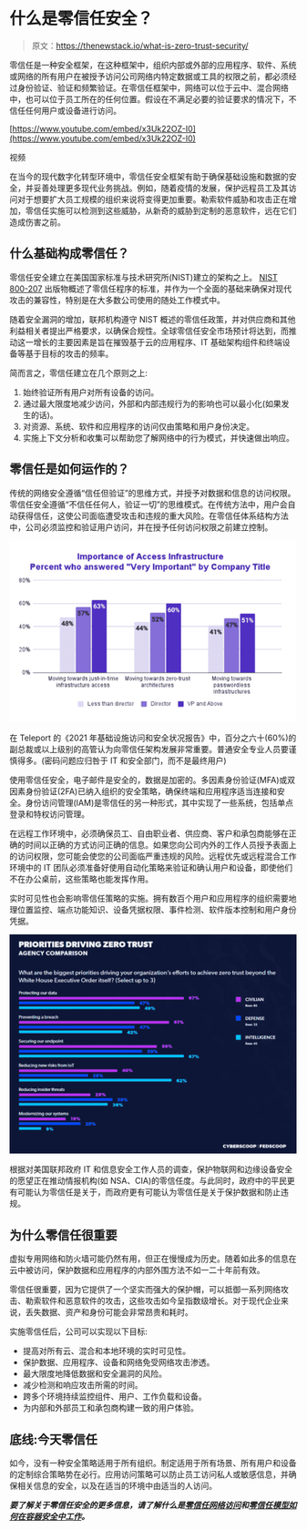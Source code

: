 # 什么是零信任安全？

> 原文：<https://thenewstack.io/what-is-zero-trust-security/>

零信任是一种安全框架，在这种框架中，组织内部或外部的应用程序、软件、系统或网络的所有用户在被授予访问公司网络内特定数据或工具的权限之前，都必须经过身份验证、验证和频繁验证。在零信任框架中，网络可以位于云中、混合网络中，也可以位于员工所在的任何位置。假设在不满足必要的验证要求的情况下，不信任任何用户或设备进行访问。

[https://www.youtube.com/embed/x3Uk22OZ-I0](https://www.youtube.com/embed/x3Uk22OZ-I0)

视频

在当今的现代数字化转型环境中，零信任安全框架有助于确保基础设施和数据的安全，并妥善处理更多现代业务挑战。例如，随着疫情的发展，保护远程员工及其访问对于想要扩大员工规模的组织来说将变得更加重要。勒索软件威胁和攻击正在增加，零信任实施可以检测到这些威胁，从新奇的威胁到定制的恶意软件，远在它们造成伤害之前。

## 什么基础构成零信任？

零信任安全建立在美国国家标准与技术研究所(NIST)建立的架构之上。 [NIST 800-207](https://csrc.nist.gov/publications/detail/sp/800-207/final) 出版物概述了零信任程序的标准，并作为一个全面的基础来确保对现代攻击的兼容性，特别是在大多数公司使用的随处工作模式中。

随着安全漏洞的增加，联邦机构遵守 NIST 概述的零信任政策，并对供应商和其他利益相关者提出严格要求，以确保合规性。全球零信任安全市场预计将达到，而推动这一增长的主要因素是旨在摧毁基于云的应用程序、IT 基础架构组件和终端设备等基于目标的攻击的频率。

简而言之，零信任建立在几个原则之上:

1.  始终验证所有用户对所有设备的访问。
2.  通过最大限度地减少访问，外部和内部违规行为的影响也可以最小化(如果发生的话)。
3.  对资源、系统、软件和应用程序的访问仅由策略和用户身份决定。
4.  实施上下文分析和收集可以帮助您了解网络中的行为模式，并快速做出响应。

## 零信任是如何运作的？

传统的网络安全遵循“信任但验证”的思维方式，并授予对数据和信息的访问权限。零信任安全遵循“不信任任何人，验证一切”的思维模式。在传统方法中，用户会自动获得信任，这使公司面临遭受攻击和违规的重大风险。在零信任体系结构方法中，公司必须监控和验证用户访问，并在授予任何访问权限之前建立控制。

![Chart about the importance of just-in-time infrastrcuture access](img/eb7ac087b44f61fbe8d2871cb1553efb.png)

在 Teleport 的《2021 年基础设施访问和安全状况报告》中，百分之六十(60%)的副总裁或以上级别的高管认为向零信任架构发展非常重要。普通安全专业人员要谨慎得多。(密码问题应归咎于 IT 和安全部门，而不是最终用户)

使用零信任安全，电子邮件是安全的，数据是加密的。多因素身份验证(MFA)或双因素身份验证(2FA)已纳入组织的安全策略，确保终端和应用程序适当连接和安全。身份访问管理(IAM)是零信任的另一种形式，其中实现了一些系统，包括单点登录和特权访问管理。

在远程工作环境中，必须确保员工、自由职业者、供应商、客户和承包商能够在正确的时间以正确的方式访问正确的信息。如果您向公司内外的工作人员授予表面上的访问权限，您可能会使您的公司面临严重违规的风险。远程优先或远程混合工作环境中的 IT 团队必须准备好使用自动化策略来验证和确认用户和设备，即使他们不在办公桌前，这些策略也能发挥作用。

实时可见性也会影响零信任策略的实施。拥有数百个用户和应用程序的组织需要地理位置监控、端点功能知识、设备凭据权限、事件检测、软件版本控制和用户身份凭据。

![Chart of priorities driving IT.](img/72d418506e9a003ab886c5710a9fa2cc.png)

根据对美国联邦政府 IT 和信息安全工作人员的调查，保护物联网和边缘设备安全的愿望正在推动情报机构(如 NSA、CIA)的零信任度。与此同时，政府中的平民更有可能认为零信任是关于，而政府更有可能认为零信任是关于保护数据和防止违规。

## 为什么零信任很重要

虚拟专用网络和防火墙可能仍然有用，但正在慢慢成为历史。随着如此多的信息在云中被访问，保护数据和应用程序的内部外围方法不如一二十年前有效。

零信任很重要，因为它提供了一个坚实而强大的保护帽，可以抵御一系列网络攻击、勒索软件和恶意软件的攻击，这些攻击如今呈指数级增长。对于现代企业来说，丢失数据、资产和身份可能会非常昂贵和耗时。

实施零信任后，公司可以实现以下目标:

*   提高对所有云、混合和本地环境的实时可见性。
*   保护数据、应用程序、设备和网络免受网络攻击渗透。
*   最大限度地降低数据和安全漏洞的风险。
*   减少检测和响应攻击所需的时间。
*   跨多个环境持续监控组件、用户、工作负载和设备。
*   为内部和外部员工和承包商构建一致的用户体验。

## 底线:今天零信任

如今，没有一种安全策略适用于所有组织。制定适用于所有场景、所有用户和设备的定制综合策略势在必行。应用访问策略可以防止员工访问私人或敏感信息，并确保相关信息的安全，以及在适当的环境中由适当的人访问。

***要了解关于零信任安全的更多信息，请了解什么是[零信任网络访问](https://thenewstack.io/what-is-zero-trust-network-access-ztna/)和[零信任模型如何在容器安全中工作](https://thenewstack.io/how-zero-trust-models-work-in-container-security/)。***

<svg xmlns:xlink="http://www.w3.org/1999/xlink" viewBox="0 0 68 31" version="1.1"><title>Group</title> <desc>Created with Sketch.</desc></svg>